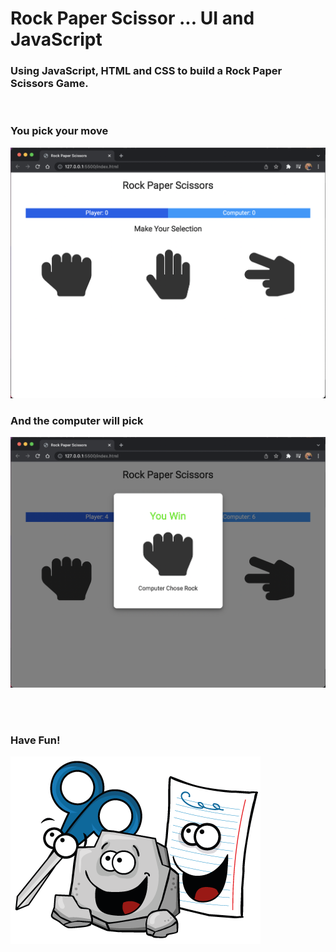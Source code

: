 # Rock Paper Scissor ... UI and JavaScript

### Using JavaScript, HTML and CSS to build a Rock Paper Scissors Game.

<br>

### You pick your move

![Screenshot](ui.png)

### And the computer will pick

![Screenshot](comp.png)

<br><br>

### Have Fun!

![Screenshot](gang.png)
